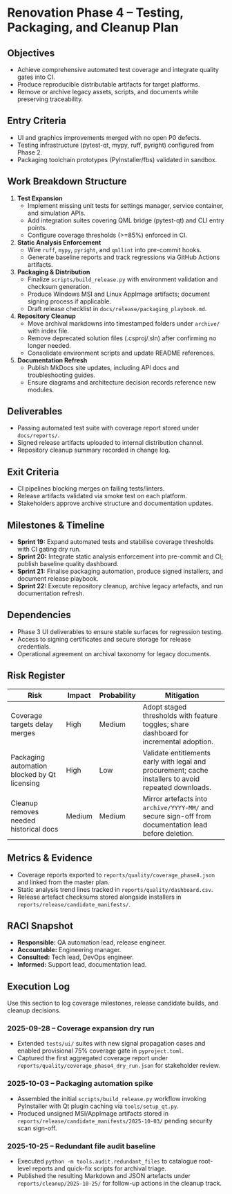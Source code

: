 # Renovation Phase 4 – Testing, Packaging, and Cleanup Plan

## Objectives
- Achieve comprehensive automated test coverage and integrate quality gates into CI.
- Produce reproducible distributable artifacts for target platforms.
- Remove or archive legacy assets, scripts, and documents while preserving traceability.

## Entry Criteria
- UI and graphics improvements merged with no open P0 defects.
- Testing infrastructure (pytest-qt, mypy, ruff, pyright) configured from Phase 2.
- Packaging toolchain prototypes (PyInstaller/fbs) validated in sandbox.

## Work Breakdown Structure
1. **Test Expansion**
   - Implement missing unit tests for settings manager, service container, and simulation APIs.
   - Add integration suites covering QML bridge (pytest-qt) and CLI entry points.
   - Configure coverage thresholds (>=85%) enforced in CI.
2. **Static Analysis Enforcement**
   - Wire `ruff`, `mypy`, `pyright`, and `qmllint` into pre-commit hooks.
   - Generate baseline reports and track regressions via GitHub Actions artifacts.
3. **Packaging & Distribution**
   - Finalize `scripts/build_release.py` with environment validation and checksum generation.
   - Produce Windows MSI and Linux AppImage artifacts; document signing process if applicable.
   - Draft release checklist in `docs/release/packaging_playbook.md`.
4. **Repository Cleanup**
   - Move archival markdowns into timestamped folders under `archive/` with index file.
   - Remove deprecated solution files (.csproj/.sln) after confirming no longer needed.
   - Consolidate environment scripts and update README references.
5. **Documentation Refresh**
   - Publish MkDocs site updates, including API docs and troubleshooting guides.
   - Ensure diagrams and architecture decision records reference new modules.

## Deliverables
- Passing automated test suite with coverage report stored under `docs/reports/`.
- Signed release artifacts uploaded to internal distribution channel.
- Repository cleanup summary recorded in change log.

## Exit Criteria
- CI pipelines blocking merges on failing tests/linters.
- Release artifacts validated via smoke test on each platform.
- Stakeholders approve archive structure and documentation updates.

## Milestones & Timeline
- **Sprint 19:** Expand automated tests and stabilise coverage thresholds with
  CI gating dry run.
- **Sprint 20:** Integrate static analysis enforcement into pre-commit and CI;
  publish baseline quality dashboard.
- **Sprint 21:** Finalise packaging automation, produce signed installers, and
  document release playbook.
- **Sprint 22:** Execute repository cleanup, archive legacy artefacts, and run
  documentation refresh.

## Dependencies
- Phase 3 UI deliverables to ensure stable surfaces for regression testing.
- Access to signing certificates and secure storage for release credentials.
- Operational agreement on archival taxonomy for legacy documents.

## Risk Register
| Risk | Impact | Probability | Mitigation |
| --- | --- | --- | --- |
| Coverage targets delay merges | High | Medium | Adopt staged thresholds with feature toggles; share dashboard for incremental adoption. |
| Packaging automation blocked by Qt licensing | High | Low | Validate entitlements early with legal and procurement; cache installers to avoid repeated downloads. |
| Cleanup removes needed historical docs | Medium | Medium | Mirror artefacts into `archive/YYYY-MM/` and secure sign-off from documentation lead before deletion. |

## Metrics & Evidence
- Coverage reports exported to `reports/quality/coverage_phase4.json` and linked
  from the master plan.
- Static analysis trend lines tracked in `reports/quality/dashboard.csv`.
- Release artefact checksums stored alongside installers in
  `reports/release/candidate_manifests/`.

## RACI Snapshot
- **Responsible:** QA automation lead, release engineer.
- **Accountable:** Engineering manager.
- **Consulted:** Tech lead, DevOps engineer.
- **Informed:** Support lead, documentation lead.

## Execution Log
Use this section to log coverage milestones, release candidate builds, and cleanup decisions.

### 2025-09-28 – Coverage expansion dry run
- Extended `tests/ui/` suites with new signal propagation cases and enabled provisional 75% coverage gate in `pyproject.toml`.
- Captured the first aggregated coverage report under `reports/quality/coverage_phase4_dry_run.json` for stakeholder review.

### 2025-10-03 – Packaging automation spike
- Assembled the initial `scripts/build_release.py` workflow invoking PyInstaller with Qt plugin caching via `tools/setup_qt.py`.
- Produced unsigned MSI/AppImage artifacts stored in `reports/release/candidate_manifests/2025-10-03/` pending security scan sign-off.

### 2025-10-25 – Redundant file audit baseline
- Executed `python -m tools.audit.redundant_files` to catalogue root-level reports and
  quick-fix scripts for archival triage.
- Published the resulting Markdown and JSON artefacts under
  `reports/cleanup/2025-10-25/` for follow-up actions in the cleanup track.
